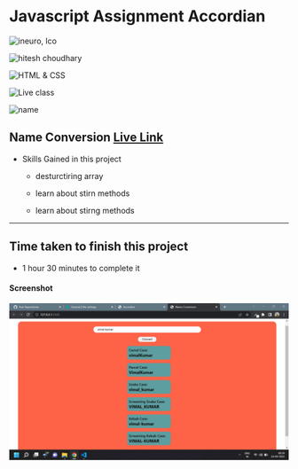 # Javascript Assignment Accordian

![ineuro, lco](https://img.shields.io/badge/iNeuron-LCO-green)

![hitesh choudhary](https://img.shields.io/badge/Hitesh--Choudhary-Full--stack--JS--bootcamp-red)

![HTML & CSS](https://img.shields.io/badge/JAVASCRIPT-DOM-orange)

![Live class](https://img.shields.io/badge/LIVE--CLASS-PROJECT--NameConversion-lightgrey)

![name](https://img.shields.io/badge/Vimal--Kumar-lightgrey)

## Name Conversion [Live Link](https://name-conversion-js.netlify.app/)

- Skills Gained in this project

  - desturctiring array

  - learn about stirn methods

  - learn about stirng methods

---

## Time taken to finish this project

- 1 hour 30 minutes to complete it

#### Screenshot

![Desktop](./Image/js-2.jpg)
